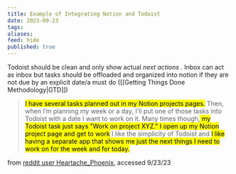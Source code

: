 ```yaml
---
title: Example of Integrating Notion and Todoist
date: 2023-09-23
tags: 
aliases: 
feed: hide
published: true
---
```


Todoist should be clean and only show actual _next actions_ . Inbox can act as inbox but tasks should be offloaded and organized into notion if they are not due by an explicit date/a must do ([[Getting Things Done Methodology|GTD]])

><mark class="hltr-pink"> I have several tasks planned out in my Notion projects pages.</mark> Then, when I’m planning my week or a day, I'll put one of those tasks into Todoist with a date I want to work on it. Many times though,<mark class="hltr-pink"> my Todoist task just says "Work on project XYZ." I open up my Notion project page and get to work</mark>
> I like the simplicity of Todoist and <mark class="hltr-pink">I like having a separate app that shows me just the next things I need to work on for the week and for today.</mark>

from [reddit user Heartache_Phoenix](https://www.reddit.com/r/Notion/comments/iawi6d/notion_task_database_vs_todoist/), accessed 9/23/23